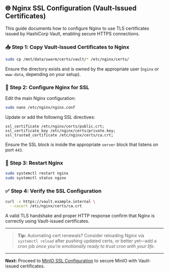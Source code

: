 ## 🌐 Nginx SSL Configuration (Vault-Issued Certificates)

This guide documents how to configure Nginx to use TLS certificates issued by HashiCorp Vault, enabling secure HTTPS
connections.

### 📥 Step 1: Copy Vault-Issued Certificates to Nginx

```sh
sudo cp /mnt/data/swarm/certs/vault/* /etc/nginx/certs/
```

Ensure the directory exists and is owned by the appropriate user (`nginx` or `www-data`, depending on your setup).

### 📝 Step 2: Configure Nginx for SSL

Edit the main Nginx configuration:

```sh
sudo nano /etc/nginx/nginx.conf
```

Update or add the following SSL directives:

```nginx
ssl_certificate /etc/nginx/certs/public.crt;
ssl_certificate_key /etc/nginx/certs/private.key;
ssl_trusted_certificate /etc/nginx/certs/ca.crt;
```

Ensure the SSL block is inside the appropriate `server` block that listens on port `443`.

### 🔄 Step 3: Restart Nginx

```sh
sudo systemctl restart nginx
sudo systemctl status nginx
```

### ✅ Step 4: Verify the SSL Configuration

```sh
curl -v https://vault.example.internal \
  --cacert /etc/nginx/certs/ca.crt
```

A valid TLS handshake and proper HTTP response confirm that Nginx is correctly using Vault-issued certificates.

---

> **Tip:** Automating cert renewals? Consider reloading Nginx via `systemctl reload` after pushing updated certs, or
> better yet—add a cron job *once you're emotionally ready to trust cron with your life*.

---

**Next:** Proceed to [MinIO SSL Configuration](#) to secure MinIO with Vault-issued certificates.

